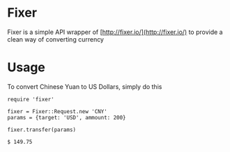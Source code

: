# Fixer

Fixer is a simple API wrapper of [http://fixer.io/](http://fixer.io/) to provide a clean way of converting currency

# Usage

To convert Chinese Yuan to US Dollars, simply do this

```
require 'fixer'

fixer = Fixer::Request.new 'CNY'
params = {target: 'USD', ammount: 200}

fixer.transfer(params)

```

```
$ 149.75
```

